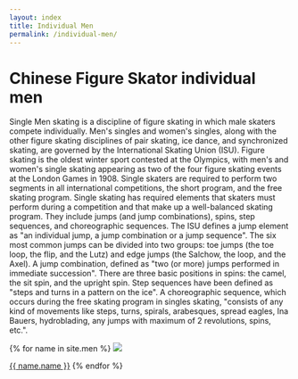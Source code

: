 ```yaml
---
layout: index
title: Individual Men
permalink: /individual-men/
---
```



 <h1> Chinese Figure Skator individual men</h1>
    <div class="line"></div>

<p>Single Men skating is a discipline of figure skating in which male skaters compete individually. Men's singles and women's singles, along with the other figure skating disciplines of pair skating, ice dance, and synchronized skating, are governed by the International Skating Union (ISU). Figure skating is the oldest winter sport contested at the Olympics, with men's and women's single skating appearing as two of the four figure skating events at the London Games in 1908.
Single skaters are required to perform two segments in all international competitions, the short program, and the free skating program.
Single skating has required elements that skaters must perform during a competition and that make up a well-balanced skating program. They include jumps (and jump combinations), spins, step sequences, and choreographic sequences. The ISU defines a jump element as "an individual jump, a jump combination or a jump sequence". The six most common jumps can be divided into two groups: toe jumps (the toe loop, the flip, and the Lutz) and edge jumps (the Salchow, the loop, and the Axel). A jump combination, defined as "two (or more) jumps performed in immediate succession". There are three basic positions in spins: the camel, the sit spin, and the upright spin. Step sequences have been defined as "steps and turns in a pattern on the ice". A choreographic sequence, which occurs during the free skating program in singles skating, "consists of any kind of movements like steps, turns, spirals, arabesques, spread eagles, Ina Bauers, hydroblading, any jumps with maximum of 2 revolutions, spins, etc.".

</p>
    <div class="line2"></div>
    
<div class="gallary">  
    <div class="card">
    {% for name in site.men %}
<a href = "{{ name.url | relative_url }}"><img src="{{ name.img-url }}"></a>
  <p class="card-name"><a href = "{{ name.url | relative_url }}">{{ name.name }}</a>
{% endfor %}
      <div class="overlay"></div>
    </div> 
</div>    

